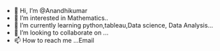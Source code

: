 - 👋 Hi, I’m @Anandhikumar
- 👀 I’m interested in Mathematics..
- 🌱 I’m currently learning python,tableau,Data science, Data Analysis...
- 💞️ I’m looking to collaborate on ...
- 📫 How to reach me ...Email

<!---
Anandhikumar/Anandhikumar is a ✨ special ✨ repository because its `README.md` (this file) appears on your GitHub profile.
You can click the Preview link to take a look at your changes.
--->
